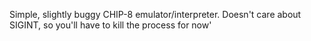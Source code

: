 Simple, slightly buggy CHIP-8 emulator/interpreter.
Doesn't care about SIGINT, so you'll have to kill the process for now'